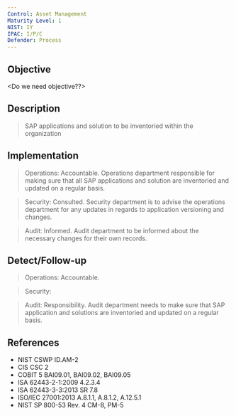 ```yaml
---
Control: Asset Management
Maturity Level: 1
NIST: IY
IPAC: I/P/C
Defender: Process
---
```


## Objective
<Do we need objective??>

## Description
> SAP applications and solution to be inventoried within the organization

## Implementation
> Operations: Accountable. Operations department responsible for making sure that all SAP applications and solution are inventoried and updated on a regular basis.

> Security: Consulted. Security department is to advise the operations department for any updates in regards to application versioning and changes.

> Audit: Informed. Audit department to be informed about the necessary changes for their own records.

## Detect/Follow-up
> Operations: Accountable.

> Security:

> Audit: Responsibility. Audit department needs to make sure that SAP application and solutions are inventoried and updated on a regular basis.

## References
- NIST CSWP ID.AM-2
- CIS CSC 2
- COBIT 5 BAI09.01, BAI09.02, BAI09.05
- ISA 62443-2-1:2009 4.2.3.4
- ISA 62443-3-3:2013 SR 7.8
- ISO/IEC 27001:2013 A.8.1.1, A.8.1.2, A.12.5.1
- NIST SP 800-53 Rev. 4 CM-8, PM-5
